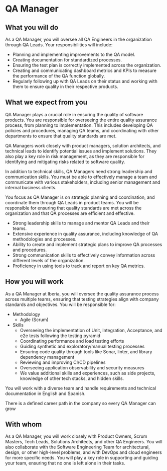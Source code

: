 # QA Manager

## What you will do

As a QA Manager, you will oversee all QA Engineers in the organization through QA Leads. Your responsibilities will include:

- Planning and implementing improvements to the QA model.
- Creating documentation for standardized processes.
- Ensuring the test plan is correctly implemented across the organization.
- Creating and communicating dashboard metrics and KPIs to measure the performance of the QA function globally.
- Regularly following up with QA Leads on their status and working with them to ensure quality in their respective products.

## What we expect from you

QA Manager plays a crucial role in ensuring the quality of software products. You are responsible for overseeing the entire quality assurance process, from planning to implementation. This includes developing QA policies and procedures, managing QA teams, and coordinating with other departments to ensure that quality standards are met.

QA Managers work closely with product managers, solution architects, and technical leads to identify potential issues and implement solutions. They also play a key role in risk management, as they are responsible for identifying and mitigating risks related to software quality.

In addition to technical skills, QA Managers need strong leadership and communication skills. You must be able to effectively manage a team and communicate with various stakeholders, including senior management and internal business clients.

You focus as QA Manager is on strategic planning and coordination, and coordinate them through QA Leads in product teams. You will be responsible for ensuring that quality standards are met across the organization and that QA processes are efficient and effective.


- Strong leadership skills to manage and mentor QA Leads and their teams.
- Extensive experience in quality assurance, including knowledge of QA methodologies and processes.
- Ability to create and implement strategic plans to improve QA processes and procedures.
- Strong communication skills to effectively convey information across different levels of the organization.
- Proficiency in using tools to track and report on key QA metrics.

## How you will work

As a QA Manager at Iberia, you will oversee the quality assurance process across multiple teams, ensuring that testing strategies align with company standards and objectives. You will be responsible for:

- Methodology
    - Agile (Scrum)
- Skills
    - Overseeing the implementation of Unit, Integration, Acceptance, and e2e tests following the testing pyramid
    - Coordinating performance and load testing efforts
    - Guiding synthetic and exploratory/manual testing processes
    - Ensuring code quality through tools like Sonar, linter, and library dependency management
    - Reviewing and improving CI/CD pipelines
    - Overseeing application observability and security measures
    - We value additional skills and experiences, such as side projects, knowledge of other tech stacks, and hidden skills.

You will work with a diverse team and handle requirements and technical documentation in English and Spanish.

There is a defined career path in the company so every QA Manager can grow

## With whom

As a QA Manager, you will work closely with Product Owners, Scrum Masters, Tech Leads, Solutions Architects, and other QA Engineers. You will also collaborate with the Software Engineering Team for architectural, design, or other high-level problems, and with DevOps and cloud engineers for more specific needs. You will play a key role in supporting and guiding your team, ensuring that no one is left alone in their tasks.